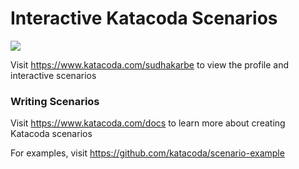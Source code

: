 # Interactive Katacoda Scenarios

[![](http://shields.katacoda.com/katacoda/sudhakarbe/count.svg)](https://www.katacoda.com/sudhakarbe "Get your profile on Katacoda.com")

Visit https://www.katacoda.com/sudhakarbe to view the profile and interactive scenarios

### Writing Scenarios
Visit https://www.katacoda.com/docs to learn more about creating Katacoda scenarios

For examples, visit https://github.com/katacoda/scenario-example
